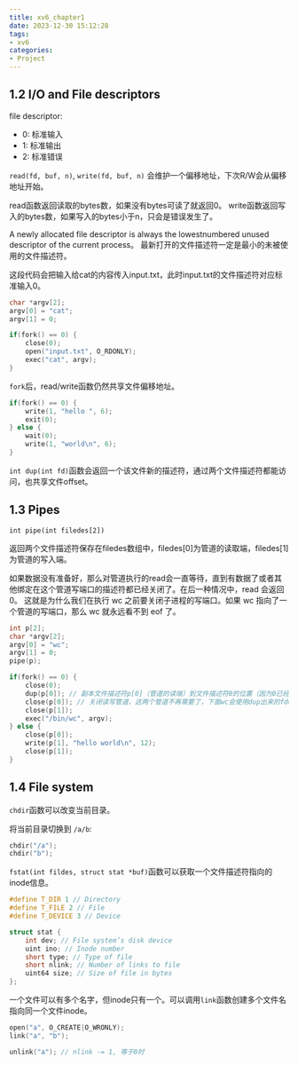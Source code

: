 ```yaml
---
title: xv6_chapter1
date: 2023-12-30 15:12:28
tags:
- xv6
categories:
- Project
---
```


## 1.2 I/O and File descriptors

file descriptor:

- 0: 标准输入
- 1: 标准输出
- 2: 标准错误

`read(fd, buf, n)`, `write(fd, buf, n)` 会维护一个偏移地址，下次R/W会从偏移地址开始。

read函数返回读取的bytes数，如果没有bytes可读了就返回0。
write函数返回写入的bytes数，如果写入的bytes小于n，只会是错误发生了。

A newly allocated file descriptor is always the lowestnumbered unused descriptor of the current process。
最新打开的文件描述符一定是最小的未被使用的文件描述符。

这段代码会把输入给cat的内容传入input.txt，此时input.txt的文件描述符对应标准输入0。

```c
char *argv[2];
argv[0] = "cat";
argv[1] = 0;

if(fork() == 0) {
	close(0);
	open("input.txt", O_RDONLY);
	exec("cat", argv);
}
```

`fork`后，read/write函数仍然共享文件偏移地址。

```c
if(fork() == 0) {
	write(1, "hello ", 6);
	exit(0);
} else {
	wait(0);
	write(1, "world\n", 6);
}
```

`int dup(int fd)`函数会返回一个该文件新的描述符，通过两个文件描述符都能访问，也共享文件offset。

## 1.3 Pipes

`int pipe(int filedes[2])`

返回两个文件描述符保存在filedes数组中，filedes[0]为管道的读取端，filedes[1]为管道的写入端。

如果数据没有准备好，那么对管道执行的read会一直等待，直到有数据了或者其他绑定在这个管道写端口的描述符都已经关闭了。在后一种情况中，read 会返回 0。
这就是为什么我们在执行 wc 之前要关闭子进程的写端口。如果 wc 指向了一个管道的写端口，那么 wc 就永远看不到 eof 了。

```c
int p[2];
char *argv[2];
argv[0] = "wc";
argv[1] = 0;
pipe(p);

if(fork() == 0) {
	close(0);
	dup(p[0]); // 副本文件描述符p[0]（管道的读端）到文件描述符0的位置（因为0已经被关闭了，dup默认会使用最低的未用文件描述符，即0）。
	close(p[0]); // 关闭读写管道，这两个管道不再需要了，下面wc会使用dup出来的fd0。
	close(p[1]);
	exec("/bin/wc", argv);
} else {
	close(p[0]);
	write(p[1], "hello world\n", 12);
	close(p[1]);
}
```

## 1.4 File system

`chdir`函数可以改变当前目录。

将当前目录切换到 `/a/b`:

```c
chdir("/a");
chdir("b");
```

`fstat(int fildes, struct stat *buf)`函数可以获取一个文件描述符指向的inode信息。

```c
#define T_DIR 1 // Directory
#define T_FILE 2 // File
#define T_DEVICE 3 // Device

struct stat {
	int dev; // File system’s disk device
	uint ino; // Inode number
	short type; // Type of file
	short nlink; // Number of links to file
	uint64 size; // Size of file in bytes
};
```

一个文件可以有多个名字，但inode只有一个。可以调用`link`函数创建多个文件名指向同一个文件inode。

```c
open("a", O_CREATE|O_WRONLY);
link("a", "b");

unlink("a"); // nlink -= 1, 等于0时
```
